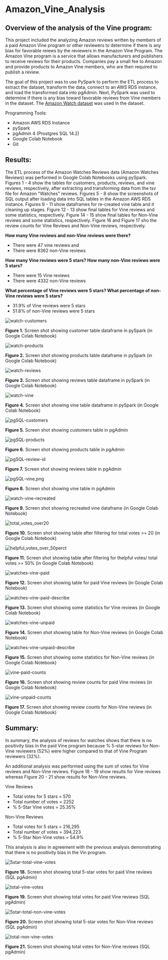 # Amazon_Vine_Analysis

## Overview of the analysis of the Vine program:

This project included the analyzing Amazon reviews written by members of a paid Amazon Vine program or other reviewers to determine if there is any bias for favorable reiews by the reviewers in the Amazon Vine Program. The Amazon Vine program is a service that allows manufacturers and publishers to receive reviews for their products. Companies pay a small fee to Amazon and provide products to Amazon Vine members, who are then required to publish a review. 

The goal of this project was to use PySpark to perform the ETL process to extract the dataset, transform the data, connect to an AWS RDS instance, and load the transformed data into pgAdmin. Next, PySpark was used to determine if there is any bias toward favorable reviews from Vine members in the dataset. The [Amazon Watch dataset](https://s3.amazonaws.com/amazon-reviews-pds/tsv/amazon_reviews_us_Watches_v1_00.tsv.gz) was used in the dataset. 

Programming Tools:
- Amazon AWS RDS Instance
- pySpark
- pgAdmin 4 (Prostgres SQL 14.2)
- Google Colab Notebook
- Git

## Results:

The ETL process of the Amazon Watches Reviews data (Amazon Watches Reviews) was performed in Google Colab Notebooks using pySpark. Figures 1 - 4 show the tables for customers, products, reviews, and vine reviews, respectively, after extracting and transforming data from the tsv file for Amazon "Watches" reviews. Figures 5 - 8 show the screenshots of SQL output after loading data into SQL tables in the Amazon AWS RDS instance. Figures 9 - 11 show dataframes for re-created vine table and it cleaning up stages. Figure 12 - 13 show final tables for Vine reviews and some statistics, respectively. Figure 14 - 15 show final tables for Non-Vine reviews and some statistics, respectively. Figure 16 and Figure 17 sho the review counts for Vine Reviews and Non-Vine reviews, respectively.  

**How many Vine reviews and non-Vine reviews were there?**
- There were 47 vine reviews and 
- There were 8362 non-Vine reviews

**How many Vine reviews were 5 stars? How many non-Vine reviews were 5 stars?**
- There were 15 Vine reviews
- There were 4332 non-Vine reviews

**What percentage of Vine reviews were 5 stars? What percentage of non-Vine reviews were 5 stars?**
- 31.9% of Vine reviews were 5 stars
- 51.8% of non-Vine reviews were 5 stars


![watch-customers](/images/watch-customers.png)

**Figure 1.** Screen shot showing customer table dataframe in pySpark (in Google Colab Notebook)

![watch-products](/images/watch-products.png)

**Figure 2.** Screen shot showing products table dataframe in pySpark (in Google Colab Notebook)

![watch-reviews](/images/watch-reviews.png)

**Figure 3.** Screen shot showing reviews table dataframe in pySpark (in Google Colab Notebook)

![watch-vine](/images/watch-vine.png)

**Figure 4.** Screen shot showing vine table dataframe in pySpark (in Google Colab Notebook)

![pgSQL-customers](/images/pgSQL-customers.png)

**Figure 5.** Screen shot showing customers table in pgAdmin

![pgSQL-products](/images/pgSQL-products.png)

**Figure 6.** Screen shot showing products table in pgAdmin

![pgSQL-review-id](/images/pgSQL-review-id.png)

**Figure 7.** Screen shot showing reviews table in pgAdmin

![pgSQL-vine,png](/images/pgSQL-vine,png.png)

**Figure 8.** Screen shot showing vine table in pgAdmin

![watch-vine-recreated](/images/watch-vine-recreated.png)

**Figure 9.** Screen shot showing recreated vine dataframe (in Google Colab Notebook)

![total_votes_over20](/images/total_votes_over20.png)

**Figure 10.** Screen shot showing table after filtering for total votes >= 20 (in Google Colab Notebook)

![helpful_votes_over_50perct](/images/helpful_votes_over_50perct.png)

**Figure 11.** Screen shot showing table after filtering for thelpful votes/ total votes >= 50% (in Google Colab Notebook)

![watches-vine-paid](/images/watches-vine-paid.png)

**Figure 12.** Screen shot showing table for paid Vine reviews (in Google Colab Notebook)

![watches-vine-paid-describe](/images/watches-vine-paid-describe.png)

**Figure 13.** Screen shot showing some statistics for Vine reviews (in Google Colab Notebook)

![watches-vine-unpaid](/images/watches-vine-unpaid.png)

**Figure 14.** Screen shot showing table for Non-Vine reviews (in Google Colab Notebook)

![watches-vine-unpaid-describe](/images/watches-vine-unpaid-describe.png)

**Figure 15.** Screen shot showing some statistics for Non-Vine reviews (in Google Colab Notebook)

![vine-paid-counts](/images/vine-paid-counts.png)

**Figure 16.** Screen shot showing review counts for paid Vine reviews (in Google Colab Notebook)

![vine-unpaid-counts](/images/vine-unpaid-counts.png)

**Figure 17.** Screen shot showing review counts for Non-Vine reviews (in Google Colab Notebook)

## Summary: 

In summary, the analysis of reviews for watches shows that there is no positivity bias in the paid Vine program because % 5-star reviews for Non-Vine reviewers (52%) were higher compared to that of Vine Program reviewers (32%). 

An additional analysis was performed using the sum of votes for Vine reviews and Non-Vine reviews. Figure 18 - 19 show results for Vine reviews whereas Figure 20 - 21 show results for Non-Vine reviews. 

Vine Reviews
- Total votes for 5 stars = 570
- Total number of votes = 2252
- % 5-Star Vine votes = 25.35%

Non-Vine Reviews
- Total votes for 5 stars = 216,295
- Total number of votes = 394,223
- % 5-Star Non-Vine votes = 54.9%

This analysis is also in agreement with the previous analysis demonstrating that there is no positivity bias in the Vin program.

![5star-total-vine-votes](/images/5star-total-vine-votes.png)

**Figure 18.** Screen shot showing total 5-star votes for paid Vine reviews (SQL pgAdmin)

![total-vine-votes](/images/total-vine-votes.png)

**Figure 19.** Screen shot showing total votes for paid Vine reviews (SQL pgAdmin)

![5star-total-non-vine-votes](/images/5star-total-non-vine-votes.png)

**Figure 20.** Screen shot showing total 5-star votes for Non-Vine reviews (SQL pgAdmin)

![total-non-vine-votes](/images/total-non-vine-votes.png)

**Figure 21.** Screen shot showing total votes for Non-Vine reviews (SQL pgAdmin)


